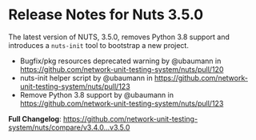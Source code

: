 # Release Notes for Nuts 3.5.0

The latest version of NUTS, 3.5.0, removes Python 3.8 support and introduces a `nuts-init` tool to bootstrap a new project.

* Bugfix/pkg resources deprecated warning by @ubaumann in https://github.com/network-unit-testing-system/nuts/pull/120
* nuts-init helper script by @ubaumann in https://github.com/network-unit-testing-system/nuts/pull/123
* Remove Python 3.8 support by @ubaumann in https://github.com/network-unit-testing-system/nuts/pull/123

**Full Changelog**: https://github.com/network-unit-testing-system/nuts/compare/v3.4.0...v3.5.0